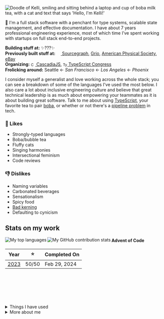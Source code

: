 <img src="https://raw.githubusercontent.com/courier-new/courier-new/main/greeting.png" alt="Doodle of Kelli, smiling and sitting behind a laptop and cup of boba milk tea, with a cat and text that says 'Hello, I'm Kelli!'">


👋 I'm a full stack software with a penchant for type systems, scalable state management, and effective documentation. I have about 7 years professional engineering experience, most of which time I’ve spent working with startups on full stack end-to-end projects.

**Building stuff at:** ✨???✨
<br/>
**Previously built stuff at:** <a href="https://sourcegraph.com"><sub><img width="14" height="14" src="https://www.vectorlogo.zone/logos/sourcegraph/sourcegraph-icon.svg" /></sub> Sourcegraph</a>, [Grio](https://www.grio.com/), <a href="https://aps.org/">American Physical Society</a>, <a href="https://ebay.com">eBay</a><br />
**Organizing:** <a href="https://cascadiajs.com/"><sub><img height="14" width="14" src="https://pbs.twimg.com/profile_images/1232057196998881280/1-johzc2_400x400.png" alt="CascadiaJS" /></sub> CascadiaJS</a>, <a href="https://typescriptcongress.com/"><sub><img height="14" width="14" src="https://cdn.simpleicons.org/typescript/3178C6" alt="TypeScript" /></sub> TypeScript Congress</a>
<br />
**Frolicking around:** Seattle ← _San Francisco_ ← _Los Angeles_ ← _Phoenix_

I consider myself a generalist and love working across the whole stack; you can see a breakdown of some of the languages I've used the most below. I also care a lot about inclusive engineering culture and believe that great technical leadership is as much about empowering your teammates as it is about building great software. Talk to me about using [TypeScript](https://www.typescriptlang.org/), your favorite tea to pair [boba](https://en.wikipedia.org/wiki/Bubble_tea), or whether or not there's a [pipeline problem](http://isitapipelineproblem.com/) in tech.

### 💞 Likes
- Strongly-typed languages
- Boba/bubble tea
- Fluffy cats
- Singing harmonies
- Intersectional feminism
- Code reviews

### 👎 Dislikes

- Naming variables
- Carbonated beverages
- Sensationalism
- Spicy food
- [Bad kerning](https://xkcd.com/1015/)
- Defaulting to cynicism

## Stats on my work

<img align="left" src="https://github-readme-stats-kelli-rockwells-projects.vercel.app/api/top-langs/?username=courier-new&langs_count=16&layout=compact&exclude_repo=machine-learning-playground,neural-networks-playground&hide=starlark,hcl,lua,plpgsql,vim%20script,nix,C%2B%2B&theme=transparent&text_color=606B79&title_color=606B79" alt="My top languages" />

<img align="left" src="https://github-readme-stats-kelli-rockwells-projects.vercel.app/api?username=courier-new&hide_rank=true&show_icons=true&icon_color=48C9CF&include_all_commits=true&theme=transparent&text_color=606B79&title_color=606B79&custom_title=Contribution%20Stats&text_bold=false" alt="My GitHub contribution stats" />

#### Advent of Code

| Year | ⭐ | Completed On |
|:----:|:--:| ------------ |
| [2023](https://github.com/courier-new/advent-of-code/tree/main/2023) | 50/50 | Feb 29, 2024 |

<br /><br /><br /><br /><br />

<details>
  <summary>Things I have used</summary>
  <br />
  <table> 
  <tr>
    <td><b>Software Tools</b></td>
    <td><sub>
      <img height="27" width="27" src="https://upload.wikimedia.org/wikipedia/commons/a/af/Adobe_Photoshop_CC_icon.svg" alt="Adobe Photoshop" />
      <img height="27" width="27" src="https://upload.wikimedia.org/wikipedia/commons/f/fb/Adobe_Illustrator_CC_icon.svg" alt="Adobe Illustrator" />
      <img height="27" width="27" src="https://upload.wikimedia.org/wikipedia/commons/5/59/Logo_AffinityPhoto.svg" alt="Affinity Photo" />
      <img height="27" width="27" src="https://upload.wikimedia.org/wikipedia/commons/4/48/Logo_AffinityDesigner.svg" alt="Affinity Designer" />
      <img height="24" width="27" src="https://upload.wikimedia.org/wikipedia/commons/3/37/Arc_%28browser%29_logo.svg" alt="Arc" />
      <img height="27" width="27" src="https://github.com/bitwarden/brand/blob/main/icons/256x256.png" alt="Bitwarden" />
      <img height="27" width="27" src="https://cdn.simpleicons.org/discord/5865F2" alt="Discord" />
      <img height="27" width="27" src="https://docs.excalidraw.com/img/logo.svg" alt="Excalidraw" />
      <img height="27" width="18" src="https://upload.wikimedia.org/wikipedia/commons/thumb/3/33/Figma-logo.svg/800px-Figma-logo.svg.png" alt="Figma" />
      <img height="27" width="27" src="https://upload.wikimedia.org/wikipedia/commons/a/a5/Google_Calendar_icon_%282020%29.svg" alt="Google Calendar" />
      <img height="27" width="27" src="https://cdn.simpleicons.org/hoppscotch/04CF9F" alt="Hoppscotch" />
      <img height="27" width="27" src="https://www.svgrepo.com/show/353904/insomnia.svg" alt="Insomnia" />
      <img height="27" width="27" src="https://cdn.simpleicons.org/jira/0052CC" alt="Jira" />
      <img height="25" width="27" src="https://upload.wikimedia.org/wikipedia/commons/6/6e/Microsoft_To-Do_icon.svg" alt="Microsoft To Do" />
      <img height="27" width="27" src="https://upload.wikimedia.org/wikipedia/commons/thumb/e/e9/Notion-logo.svg/768px-Notion-logo.svg.png" alt="Notion" />
      <img height="27" width="27" src="https://cdn.simpleicons.org/raycast/FF6363" alt="Raycast" />
      <img height="27" width="27" src="https://upload.wikimedia.org/wikipedia/commons/d/d5/Slack_icon_2019.svg" alt="Slack" />
      <img height="27" width="27" src="https://cdn.simpleicons.org/spotify/1DB954" alt="Spotify" />
    </sub></td>
  </tr>
  
  <tr>
    <td><b>Frontend</b></td>
    <td><sub>
      <img height="27" width="27" src="https://cdn.simpleicons.org/apollographql/311C87" alt="Apollo GraphQL" />
      <img height="27" width="27" src="https://cdn.simpleicons.org/cssmodules/000000" alt="CSS Modules" />
      <img height="27" width="27" src="https://cdn.simpleicons.org/css3/1572b6" alt="CSS3" />
      <img height="27" width="27" src="https://upload.wikimedia.org/wikipedia/commons/9/91/Electron_Software_Framework_Logo.svg" alt="Electron" />
      <img height="27" width="27" src="https://cdn.simpleicons.org/eslint/4B32C3" alt="ESLint" />
      <img height="27" width="27" src="https://cdn.simpleicons.org/expo/000020" alt="Expo" />
      <img height="27" width="27" src="https://cdn.simpleicons.org/html5/E34F26" alt="HTML5" />
      <img height="27" width="27" src="https://cdn.simpleicons.org/javascript/F7DF1E" alt="JavaScript" />
      <img height="27" width="27" src="https://cdn.simpleicons.org/jquery/0769AD" alt="jQuery" />
      <img height="27" width="27" src="https://cdn.simpleicons.org/lodash/3492FF" alt="Lodash" />
      <img height="27" width="27" src="https://cdn.simpleicons.org/next.js/000000" alt="Next.js" />
      <img height="27" width="27" src="https://cdn.simpleicons.org/pwa/5A0FC8" alt="PWA" />
      <img height="27" width="27" src="https://seeklogo.com/images/Q/qwik-icon-logo-48EC4793C2-seeklogo.com.png" alt="Qwik" />
      <img height="27" width="27" src="https://cdn.simpleicons.org/react/61DAFB" alt="React" />
      <img height="27" width="27" src="https://cdn.simpleicons.org/reactquery/FF4154" alt="React Query" />
      <img height="27" width="27" src="https://cdn.simpleicons.org/redux/764ABC" alt="Redux" />
      <img height="27" width="27" src="https://cdn.simpleicons.org/remix/000000" alt="Remix" />
      <img height="27" width="27" src="https://cdn.simpleicons.org/sass/CC6699" alt="Sass" />
      <img height="27" width="27" src="https://cdn.simpleicons.org/sentry/362D59" alt="Sentry" />
      <img height="27" width="27" src="https://www.solidjs.com/img/logo/without-wordmark/logo.svg" alt="Solid.js" />
      <img height="27" width="27" src="https://cdn.simpleicons.org/storybook/FF4785" alt="Storybook" />
      <img height="27" width="27" src="https://cdn.simpleicons.org/svelte/FF3E00" alt="Svelte" />
      <img height="27" width="27" src="https://cdn.simpleicons.org/tailwindcss/06B6D4" alt="Tailwind CSS" />
      <img height="27" width="27" src="https://cdn.simpleicons.org/tauri/24C8D8" alt="Tauri" />
      <img height="27" width="27" src="https://cdn.simpleicons.org/typescript/3178C6" alt="TypeScript" />
      <img height="27" width="27" src="https://cdn.simpleicons.org/xstate/2C3E50" alt="XState" />
    </sub></td>
  </tr>
  
  <tr>
    <td><b>Backend</b></td>
    <td><sub>
      <img height="27" width="27" src="https://bun.sh/logo.svg" alt="Bun" />
      <img height="27" width="27" src="https://cdn.simpleicons.org/datadog/632CA6" alt="Datadog" />
      <img height="27" width="27" src="https://upload.wikimedia.org/wikipedia/commons/e/e8/Deno_2021.svg" alt="Deno" />
      <img height="27" width="27" src="https://www.vectorlogo.zone/logos/elixir-lang/elixir-lang-icon.svg" alt="Elixir" />
      <img height="27" width="27" src="https://cdn.simpleicons.org/flask/000000" alt="Flask" />
      <img height="27" width="27" src="https://cdn.simpleicons.org/go/00ADD8" alt="Go" />
      <img height="27" width="27" src="https://cdn.simpleicons.org/grafana/F46800" alt="Grafana" />
      <img height="27" width="27" src="https://cdn.simpleicons.org/graphql/E10098" alt="GraphQL" />
      <img height="27" width="27" src="https://cdn.simpleicons.org/apachekafka/231F20" alt="Kafka" />
      <img height="27" width="27" src="https://cdn.simpleicons.org/node.js/339933" alt="Node.js" />
      <img height="27" width="27" src="https://cdn.simpleicons.org/phoenixframework/FD4F00" alt="Phoenix" />
      <img height="27" width="27" src="https://cdn.simpleicons.org/php/777BB4" alt="PHP" />
      <img height="27" width="26" src="https://upload.wikimedia.org/wikipedia/commons/thumb/c/c3/Python-logo-notext.svg/438px-Python-logo-notext.svg.png" alt="Python" />
      <img height="27" width="27" src="https://cdn.simpleicons.org/ruby/CC342D" alt="Ruby" />
      <img height="27" width="27" src="https://cdn.simpleicons.org/rubyonrails/D30001" alt="Ruby on Rails" />
      <img height="27" width="27" src="https://cdn.simpleicons.org/rust/000000" alt="Rust" />
      <img height="27" width="27" src="https://cdn.simpleicons.org/tRPC/2596BE" alt="tRPC" />
    </sub></td>
  </tr>
  
  <tr>
    <td><b>Databases</b></td>
    <td><sub>
      <img height="27" width="27" src="https://cdn.simpleicons.org/duckdb/FFF000" alt="DuckDB" />
      <img height="27" width="27" src="https://cdn.worldvectorlogo.com/logos/elasticsearch.svg" alt="Elasticsearch" />
      <img height="27" width="27" src="https://cdn.simpleicons.org/fauna/3A1AB6" alt="Fauna" />
      <img height="27" width="27" src="https://upload.wikimedia.org/wikipedia/commons/c/cf/Firebase_icon.svg" alt="Firebase" />
      <img height="27" width="27" src="https://cdn.worldvectorlogo.com/logos/mongodb-icon-1.svg" alt="MongoDB" />
      <img height="27" width="27" src="https://cdn.simpleicons.org/mysql/4479A1" alt="MySQL" />
      <img height="27" width="27" src="https://cdn.simpleicons.org/postgresql/4169E1" alt="PostgreSQL" />
      <img height="27" width="27" src="https://cdn.simpleicons.org/prisma/2D3748" alt="Prisma" />
      <img height="27" width="27" src="https://cdn.simpleicons.org/redis/DC382D" alt="Redis" />
      <img height="27" width="27" src="https://cdn.simpleicons.org/sqlalchemy/D71F00" alt="SQLAlchemy" />
      <img height="27" width="27" src="https://www.vectorlogo.zone/logos/sqlite/sqlite-icon.svg" alt="SQLite" />
      <img height="27" width="27" src="https://www.vectorlogo.zone/logos/supabase/supabase-icon.svg" alt="Supabase" />
      <img height="27" width="27" src="https://avatars.githubusercontent.com/u/29408238?s=200&v=4" alt="TablePlus" />
    </sub></td>
  </tr>
  
  <tr>
    <td><b>AI/ML/Data</b></td>
    <td><sub>
      <img height="27" width="27" src="https://cdn.simpleicons.org/jupyter/F37626" alt="Jupyter" />
      <img height="27" width="27" src="https://cdn.simpleicons.org/kaggle/20BEFF" alt="Kaggle" />
      <img height="27" width="27" src="https://cdn.worldvectorlogo.com/logos/numpy-1.svg" alt="NumPy" />
      <img height="27" width="27" src="https://cdn.worldvectorlogo.com/logos/pandas.svg" alt="Pandas" />
      <img height="27" width="27" src="https://cdn.simpleicons.org/scikitlearn/F7931E" alt="scikit-learn" />
      <img height="27" width="27" src="https://cdn.worldvectorlogo.com/logos/tensorflow-2.svg" alt="TensorFlow" />
    </sub></td>
  </tr>
  
  <tr>
    <td><b>IDE</b></td>
    <td><sub>
      <img height="27" width="27" src="https://cdn.simpleicons.org/codeium/09B6A2" alt="Codeium" />
      <img height="27" width="27" src="https://cdn.simpleicons.org/editorconfig/232323" alt="EditorConfig" />
      <img height="27" width="27" src="https://cdn.simpleicons.org/githubcopilot/232323" alt="GitHub Copilot" />
      <img height="27" width="27" src="https://raw.githubusercontent.com/prettier/prettier-logo/e638a708b41a176a46cfbbf9d3ed4910132df265/images/prettier-icon-light.svg" alt="Prettier" />
      <img height="27" width="27" src="https://starship.rs/icon.png" alt="Starship" />
      <img height="27" width="27" src="https://code.visualstudio.com/assets/images/code-stable.png" alt="VSCode" />
      <img height="27" width="27" src="https://cdn.simpleicons.org/warp/01A4FF" alt="Warp" />
    </sub></td>
  </tr>
  
  <tr>
    <td><b>Building + Testing</b></td>
    <td><sub>
      <img height="27" width="27" src="https://upload.wikimedia.org/wikipedia/en/thumb/7/7d/Bazel_logo.svg/1024px-Bazel_logo.svg.png?20170728105517" alt="Bazel" />
      <img height="27" width="27" src="https://cdn.simpleicons.org/chromatic/FC521F" alt="Chromatic" />
      <img height="27" width="27" src="https://cdn.simpleicons.org/docker/2496ED" alt="Docker" />
      <img height="27" width="27" src="https://cdn.simpleicons.org/jest/C21325" alt="Jest" />
      <img height="27" width="27" src="https://cdn.simpleicons.org/playwright/2EAD33" alt="Playwright" />
      <img height="27" width="27" src="https://cdn.simpleicons.org/puppeteer/40B5A4" alt="Puppeteer" />
      <img height="27" width="27" src="https://cdn.simpleicons.org/testinglibrary/E33332" alt="Testing Library" />
    </sub></td>
  </tr>
  
  <tr>
    <td><b>CI/CD</b></td>
    <td><sub>
      <img height="27" width="27" src="https://buildkite.com/_next/static/assets/assets/images/brand-assets/buildkite-mark-58e01ef0.svg" alt="Buildkite" />
      <img height="27" width="27" src="https://cdn.simpleicons.org/circleci/343434" alt="CircleCI" />
      <img height="27" width="27" src="https://cdn.simpleicons.org/githubactions/2088FF" alt="GitHub Actions" />
    </sub></td>
  </tr>
  
  <tr>
    <td><b>Analytics</b></td>
    <td><sub>
      <img height="27" width="27" src="https://cdn.simpleicons.org/googleanalytics/E37400" alt="Google Analytics" />
      <img height="27" width="27" src="https://cdn.simpleicons.org/looker/4285F4" alt="Looker" />
      <img height="27" width="27" src="https://cdn.simpleicons.org/plausibleanalytics/5850EC" alt="Plausible Analytics" />
    </sub></td>
  </tr>
  
  <tr>
    <td><b>Documentation</b></td>
    <td><sub>
      <img height="27" width="27" src="https://www.vectorlogo.zone/logos/docusaurus/docusaurus-icon.svg" alt="Docusaurus" />
      <img height="27" width="27" src="https://cdn.simpleicons.org/latex/008080" alt="LaTeX" />
      <img height="27" width="27" src="https://cdn.simpleicons.org/markdown/000000" alt="Markdown" />
      <img height="27" width="27" src="https://cdn.simpleicons.org/mdx/1B1F24" alt="MDX" />
      <img height="27" width="27" src="https://cdn.simpleicons.org/mermaid/FF3670" alt="Mermaid" />
    </sub></td>
  </tr>
  
  <tr>
    <td><b>Version Control</b></td>
    <td><sub>
      <img height="27" width="27" src="https://cdn.worldvectorlogo.com/logos/bitbucket-icon.svg" alt="Bitbucket" />
      <img height="27" width="27" src="https://cdn.simpleicons.org/git/F05032" alt="Git" />
      <img height="27" width="27" src="https://cdn.simpleicons.org/github/181717" alt="GitHub" />
      <img height="27" width="27" src="https://cdn.simpleicons.org/graphite/000000" alt="Graphite" />
    </sub></td>
  </tr>
  
  <tr>
    <td><b>Cloud</b></td>
    <td><sub>
      <img height="27" width="27" src="https://www.vectorlogo.zone/logos/amazon_aws/amazon_aws-icon.svg" alt="AWS" />
      <img height="27" width="27" src="https://www.vectorlogo.zone/logos/google_cloud/google_cloud-icon.svg" alt="Google Cloud" />
      <img height="27" width="27" src="https://www.vectorlogo.zone/logos/heroku/heroku-icon.svg" alt="Heroku" />
      <img height="27" width="27" src="https://www.vectorlogo.zone/logos/netlify/netlify-icon.svg" alt="Netlify" />
      <img height="27" width="27" src="https://cdn.simpleicons.org/render/46E3B7" alt="Render" />
      <img height="27" width="27" src="https://cdn.simpleicons.org/vercel/000000" alt="Vercel" />
    </sub></td>
  </tr>
  
  </table>
</details>

<details>
  <summary>More about me</summary>

### Guiding principles

- **Pave the way for those who come after us:** We live in a time of great abundance and innovation, but also great inequity. I believe that coding and computation are to this era what writing and reading were to the last one. Written communication has propelled us all forward in incalculable ways, but it was once only accessible to the wealthy and powerful. The potential of software to improve human quality of life is also limitless, but today, less than 1% of the population can really tap into it. I believe in using technology to lift others up, break down barriers, and make technology itself more accessible, so that the day may soon come when *everyone* has the power to change the world with the code they write.
- **Reject the notion that people are lazy:** I don't believe in laziness; I believe people choose to do with their time what they feel motivated and empowered to pursue, what they have the energy and physical+mental capacity to accomplish, and what they decide is in their best interest. Rather than criticize others or ourselves for acting "lazy", I believe that we can instead use empathy and grace to understand what holds us back. When looking at someone'es actions, I always try to assume that they are doing the best that they can, given the resources and knowledge that they currently have. We're all capable of doing amazing things when our needs are met and our motivations are aligned.

### How I work

- **I default to asynchronous communication.** I personally express myself better in writing than in speaking. To me, asynchronous communication means tending towards overcommunication, creating artifacts, and enabling everyone to access and contribute to a shared knowledge graph. I believe in using synchronous communication to complement, rather than supplement, this work: for example, when realtime feedback can enable faster iteration towards an objective, or when face-to-face connection can motivate trust and kindess in difficult conversations.
- **I need time to answer questions.** I have poor recall and don't do well being put on the spot, so sometimes if I "trust my gut", I will get something wrong or leave the wrong impression. I can proivde much higher quality answers if I'm given time to review the context, organize my thoughts, and prepare an answer first. If it's a question I've thought about or answered before, I may be able to answer it more quickly.
- **I don't look or act like your stereotypical technical leader.** I'm a goofy, nerdy, easily-excitable introvert and rather physically-diminuitive girl who doesn't have many strong opinions, is not particularly eloquent when speaking, and would rather drink boba than beer. I don't exude the coolness and confidence of a tech bro, and I don't bring the battle scars and cynicism of a jaded graybeard. There's no one recipe for what makes a good leader, but I think that the ways that I break the mold actually make me a great one.
- **I don't interrupt or talk over others.** That means that if a conversation is flying by, I may need your help creating an opening! In these moments, I try to use body language to make it clear when I have something to contribute. Or, if it's a virtual setting, I will write down and share my thoughts over chat so that they're added to the group's collective task queue and can be picked up by a background process as soon as one is available. 😉
- If you have a question for me or want to get my advice, **it's never a bother, and you're never taking up too much of time.** I believe one of the most valuable ways I can spend my time as a technical lead is by enabling my teammates to be even 1% more effective at what they're working on, because _progress compounds_.
- **I do my best work at night.** My brain's processing speed before 10AM is 30-50%. I *will* struggle to lead meetings or even just contribute in them before this time! It slowly ramps up to 90-100% by mid-afternoon but somehow kicks into overdrive and peaks at 150-200% after dinner. I often do my best work and get into the flow state late in the night.
- Being a technical generalist means **I'm very good at unblocking myself, but I often need to consult with "experts" to work out the details.** I love learning and exploring new technology, and as a result, I have broad exposure to many different types of problems, tools, design patterns, and domains, but I'm only really an expert in a few of them!
- **I struggle with mental health and imposter syndrome.** Please remember that I'm just a human who is trying her best, too! I love being pushed to pursue things outside of my comfort zone, but I appreciate this the most in an environment where I know it's safe to fail. I don't need to be coddled, but I appreciate explicit positive feedback whenever you an offer it. When I'm struggling, encourage me to believe in you who believes in me!
- **My biggest failure mode is that I just want to be liked by everyone!** 😭 Partly it's societal conditioning, partly it's my personal upbringing, and partly it's the external validation I need to cope when my mental health is tanking (see last bullet). I think this holds me back by making it hard for me to contribute ideas or focus on what's actually important in situations where I'm interacting with people who I worry don't like me. I'm working on it, but it's probably something I will continue to struggle with to some degree for the rest of my life.

### Fun facts

- 🥧 I memorized 314 digits of pi as a contest with a friend in high school. I still remember them and even built myself a [toy app](https://github.com/courier-new/pilon) to practice with!
- 🎮 I've probably dumped more hours into [RimWorld](https://rimworldgame.com/) than any other hobby, and that includes even training as a classical pianist!
- 🎨 I collect [paint samples](https://paintdenver.com/wp-content/uploads/2014/04/how-to-choose-color-with-paint-samples.jpg) and create patterns of artwork on the walls of my home out of them.
- 👃 I lost my sense of smell as a teenager. While I sometimes miss the smell of bread and pine trees, I don't mind no longer having to smell the grosser things.
- ✏️ My sketches of Katniss Everdeen and Peeta Mellark from [The Hunger Games](https://en.wikipedia.org/wiki/The_Hunger_Games) series briefly went viral and wound up on the first page of Google search results for either character, before casting for the movie adaptations was decided. If you do some real internet sleuthing, you can probably still find them!
- 💅 My first "paid" job was building HTML+CSS layouts and website designs for my friends on [Neopets](https://www.neopets.com/) in exchange for Neopoints, before I was even old enough to babysit!

</details>
